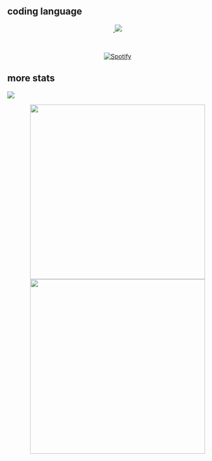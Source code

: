 ## coding language

<p align="center">
<!--   <img align="center" src="https://github-readme-stats.vercel.app/api/top-langs/?username=Astr0-G&theme=github_dark&hide_border=true&include_all_commits=true"> -->
</p>

<p align="center">
  <a href="https://skillicons.dev">
      <img src="https://record.gewang.wiki/entry/1/" onError="this.style.display = 'none';" alt=""/>
    <img src="https://skillicons.dev/icons?i=nodejs,js,ts,vscode,linux,java,html,python,golang,css,react,nextjs,firebase,aws,vercel,tailwind,selenium,discord,github,md,xd,pr,ae,ps&theme=dark&perline=8" />
  </a>
</p>

&nbsp;<div align="center">
[![Spotify](https://spodify.gewang.wiki/api/spotify?background_color=0d1117&border_color=000000)](https://open.spotify.com/g4s1zeij2dw49xxxpj5evv4v3/)

</div>

## more stats

![](https://komarev.com/ghpvc/?username=Astr0-G)

<p align="center">
  <p align = "center">
    <img src = "https://github-readme-stats.vercel.app/api?username=Astr0-G&show_icons=false&theme=dark&hide_border=true" width = 400>
    <img src = "https://github-readme-streak-stats.herokuapp.com?user=Astr0-G&theme=dark&hide_border=true" width = 400>
  </p>
</p>
